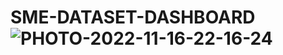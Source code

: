 # SME-DATASET-DASHBOARD![PHOTO-2022-11-16-22-16-24](https://user-images.githubusercontent.com/99389155/202701263-d1e59360-006d-4aca-b18a-f1f32179598a.jpg)
